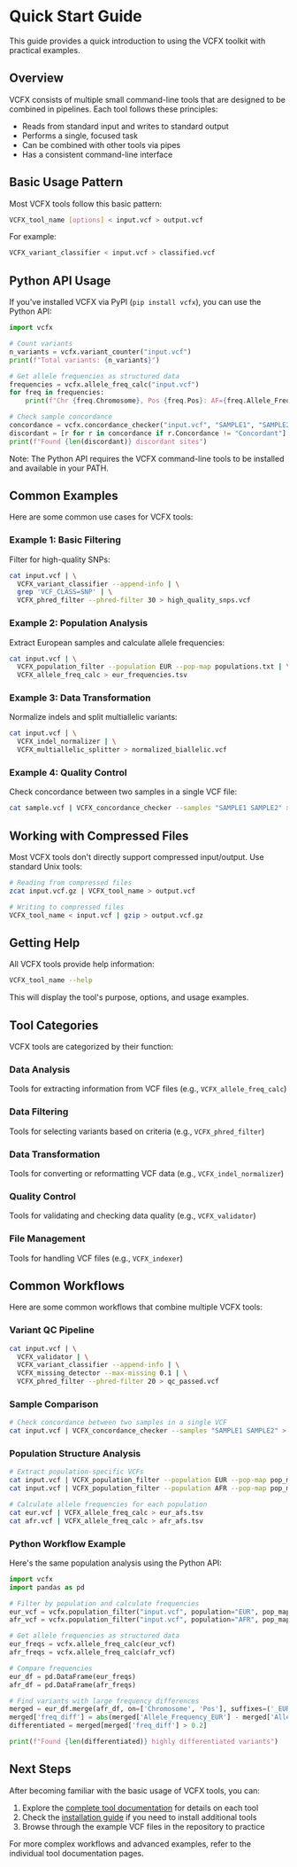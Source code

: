 # Quick Start Guide

This guide provides a quick introduction to using the VCFX toolkit with practical examples.

## Overview

VCFX consists of multiple small command-line tools that are designed to be combined in pipelines. Each tool follows these principles:

- Reads from standard input and writes to standard output
- Performs a single, focused task
- Can be combined with other tools via pipes
- Has a consistent command-line interface

## Basic Usage Pattern

Most VCFX tools follow this basic pattern:

```bash
VCFX_tool_name [options] < input.vcf > output.vcf
```

For example:

```bash
VCFX_variant_classifier < input.vcf > classified.vcf
```

## Python API Usage

If you've installed VCFX via PyPI (`pip install vcfx`), you can use the Python API:

```python
import vcfx

# Count variants
n_variants = vcfx.variant_counter("input.vcf")
print(f"Total variants: {n_variants}")

# Get allele frequencies as structured data
frequencies = vcfx.allele_freq_calc("input.vcf")
for freq in frequencies:
    print(f"Chr {freq.Chromosome}, Pos {freq.Pos}: AF={freq.Allele_Frequency}")

# Check sample concordance
concordance = vcfx.concordance_checker("input.vcf", "SAMPLE1", "SAMPLE2")
discordant = [r for r in concordance if r.Concordance != "Concordant"]
print(f"Found {len(discordant)} discordant sites")
```

Note: The Python API requires the VCFX command-line tools to be installed and available in your PATH.

## Common Examples

Here are some common use cases for VCFX tools:

### Example 1: Basic Filtering

Filter for high-quality SNPs:

```bash
cat input.vcf | \
  VCFX_variant_classifier --append-info | \
  grep 'VCF_CLASS=SNP' | \
  VCFX_phred_filter --phred-filter 30 > high_quality_snps.vcf
```

### Example 2: Population Analysis

Extract European samples and calculate allele frequencies:

```bash
cat input.vcf | \
  VCFX_population_filter --population EUR --pop-map populations.txt | \
  VCFX_allele_freq_calc > eur_frequencies.tsv
```

### Example 3: Data Transformation

Normalize indels and split multiallelic variants:

```bash
cat input.vcf | \
  VCFX_indel_normalizer | \
  VCFX_multiallelic_splitter > normalized_biallelic.vcf
```

### Example 4: Quality Control

Check concordance between two samples in a single VCF file:

```bash
cat sample.vcf | VCFX_concordance_checker --samples "SAMPLE1 SAMPLE2" > concordance_report.tsv
```

## Working with Compressed Files

Most VCFX tools don't directly support compressed input/output. Use standard Unix tools:

```bash
# Reading from compressed files
zcat input.vcf.gz | VCFX_tool_name > output.vcf

# Writing to compressed files
VCFX_tool_name < input.vcf | gzip > output.vcf.gz
```

## Getting Help

All VCFX tools provide help information:

```bash
VCFX_tool_name --help
```

This will display the tool's purpose, options, and usage examples.

## Tool Categories

VCFX tools are categorized by their function:

### Data Analysis
Tools for extracting information from VCF files (e.g., `VCFX_allele_freq_calc`)

### Data Filtering
Tools for selecting variants based on criteria (e.g., `VCFX_phred_filter`)

### Data Transformation
Tools for converting or reformatting VCF data (e.g., `VCFX_indel_normalizer`)

### Quality Control
Tools for validating and checking data quality (e.g., `VCFX_validator`)

### File Management
Tools for handling VCF files (e.g., `VCFX_indexer`)

## Common Workflows

Here are some common workflows that combine multiple VCFX tools:

### Variant QC Pipeline

```bash
cat input.vcf | \
  VCFX_validator | \
  VCFX_variant_classifier --append-info | \
  VCFX_missing_detector --max-missing 0.1 | \
  VCFX_phred_filter --phred-filter 20 > qc_passed.vcf
```

### Sample Comparison

```bash
# Check concordance between two samples in a single VCF
cat input.vcf | VCFX_concordance_checker --samples "SAMPLE1 SAMPLE2" > concordance.tsv
```

### Population Structure Analysis

```bash
# Extract population-specific VCFs
cat input.vcf | VCFX_population_filter --population EUR --pop-map pop_map.txt > eur.vcf
cat input.vcf | VCFX_population_filter --population AFR --pop-map pop_map.txt > afr.vcf

# Calculate allele frequencies for each population
cat eur.vcf | VCFX_allele_freq_calc > eur_afs.tsv
cat afr.vcf | VCFX_allele_freq_calc > afr_afs.tsv
```

### Python Workflow Example

Here's the same population analysis using the Python API:

```python
import vcfx
import pandas as pd

# Filter by population and calculate frequencies
eur_vcf = vcfx.population_filter("input.vcf", population="EUR", pop_map="pop_map.txt")
afr_vcf = vcfx.population_filter("input.vcf", population="AFR", pop_map="pop_map.txt")

# Get allele frequencies as structured data
eur_freqs = vcfx.allele_freq_calc(eur_vcf)
afr_freqs = vcfx.allele_freq_calc(afr_vcf)

# Compare frequencies
eur_df = pd.DataFrame(eur_freqs)
afr_df = pd.DataFrame(afr_freqs)

# Find variants with large frequency differences
merged = eur_df.merge(afr_df, on=['Chromosome', 'Pos'], suffixes=('_EUR', '_AFR'))
merged['freq_diff'] = abs(merged['Allele_Frequency_EUR'] - merged['Allele_Frequency_AFR'])
differentiated = merged[merged['freq_diff'] > 0.2]

print(f"Found {len(differentiated)} highly differentiated variants")
```

## Next Steps

After becoming familiar with the basic usage of VCFX tools, you can:

1. Explore the [complete tool documentation](tools_overview.md) for details on each tool
2. Check the [installation guide](installation.md) if you need to install additional tools
3. Browse through the example VCF files in the repository to practice

For more complex workflows and advanced examples, refer to the individual tool documentation pages. 
